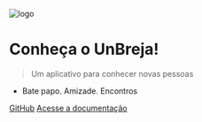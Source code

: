 
![logo]()

# Conheça o UnBreja!

> Um aplicativo para conhecer novas pessoas

- Bate papo. Amizade. Encontros


[GitHub](https://github.com/UnBArqDsw2024-1/2024.1_G8_UnBreja)
[Acesse a documentação](#unbreja)
